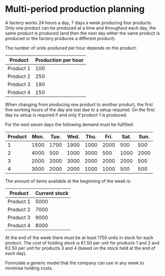 # Multi-period production planning

A factory works 24 hours a day, 7 days a week producing four products.
Only one product can be produced at a time and throughout each day, the same product is produced (and then the next day either the same product is produced or the factory produces a different product).

The number of units produced per hour depends on the product: 

| Product   | Production per hour |
|-----------|---------------------|
| Product 1 | 100                 |
| Product 2 | 250                 |
| Product 3 | 190                 |
| Product 4 | 150                 |

When changing from producing one product to another product, the first five working hours of the day are lost due to a setup required.
On the first day no setup is required if and only if product 1 is produced.

For the next seven days the following demand must be fulfilled:

| Product | Mon. | Tue. | Wed. | Thu. | Fri. | Sat. | Sun. |
|---------|--------|---------|-----------|----------|--------|----------|--------|
| 1       | 1500   | 1700    | 1900      | 1000     | 2000   | 500      | 500    |
| 2       | 4000   | 500     | 1000      | 3000     | 500    | 1000     | 2000   |
| 3       | 2000   | 2000    | 3000      | 2000     | 2000   | 2000     | 500    |
| 4       | 3000   | 2000    | 2000      | 1000     | 1000   | 500      | 500    |

The amount of items available at the beginning of the week is:

| Product   | Current stock  |
|-----------|----------------|
| Product 1 | 5000           |
| Product 2 | 7000           |
| Product 3 | 9000           |
| Product 4 | 8000           |

At the end of the week there must be at least 1750 units in stock for each product.
The cost of holding stock is €1.50 per unit for products 1 and 2 and €2.50 per unit for products 3 and 4 (based on the stock held at the end of each day).

Formulate a generic model that the company can use in any week to minimise holding costs.

